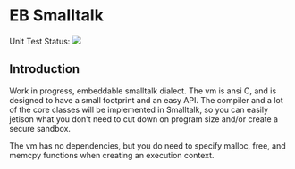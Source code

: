 # EB Smalltalk

Unit Test Status:  <img src="https://travis-ci.org/evanbowman/smalltalk-embedded.svg?branch=master"/> 

## Introduction

Work in progress, embeddable smalltalk dialect. The vm is ansi C, and is designed to have a small footprint and an easy API. The compiler and a lot of the core classes will be implemented in Smalltalk, so you can easily jetison what you don't need to cut down on program size and/or create a secure sandbox.

The vm has no dependencies, but you do need to specify malloc, free, and memcpy functions when creating an execution context.
